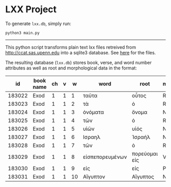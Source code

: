 # LXX Project

To generate `lxx.db`, simply run:

    python3 main.py

---

This python script transforms plain text lxx files retreived from <http://ccat.sas.upenn.edu> into a sqlite3 database. See [here](http://ccat.sas.upenn.edu/gopher/text/religion/biblical/lxxmorph/) for the files.

The resulting database (`lxx.db`) stores book, verse, and word number attributes as well as root and morphological data in the format:

id|book name|ch|v|w|word|root|morphology
---|---|---|---|---|---|---|---
183022|Exod|1|1|1|ταῦτα|οὗτος|RD NPN
183023|Exod|1|1|2|τὰ|ὁ|RA NPN
183024|Exod|1|1|3|ὀνόματα|ὄνομα|N3M NPN
183025|Exod|1|1|4|τῶν|ὁ|RA GPM
183026|Exod|1|1|5|υἱῶν|υἱός|N2 GPM
183027|Exod|1|1|6|Ισραηλ|Ἰσραήλ|N GSM
183028|Exod|1|1|7|τῶν|ὁ|RA GPM
183029|Exod|1|1|8|εἰσπεπορευμένων|πορεύομαι εἰς|VX XPPGPM
183030|Exod|1|1|9|εἰς|εἰς|P
183031|Exod|1|1|10|Αἴγυπτον|Αἴγυπτος|N2 ASF
